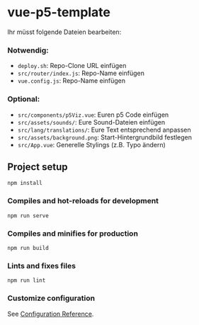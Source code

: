 # vue-p5-template

Ihr müsst folgende Dateien bearbeiten:

### Notwendig:
* `deploy.sh`: Repo-Clone URL einfügen  
* `src/router/index.js`: Repo-Name einfügen  
* `vue.config.js`: Repo-Name einfügen

### Optional:
* `src/components/p5Viz.vue`: Euren p5 Code einfügen  
* `src/assets/sounds/`: Eure Sound-Dateien einfügen  
* `src/lang/translations/`: Eure Text entsprechend anpassen  
* `src/assets/background.png`: Start-Hintergrundbild festlegen  
* `src/App.vue`: Generelle Stylings (z.B. Typo ändern)  

## Project setup
```
npm install
```

### Compiles and hot-reloads for development
```
npm run serve
```

### Compiles and minifies for production
```
npm run build
```

### Lints and fixes files
```
npm run lint
```

### Customize configuration
See [Configuration Reference](https://cli.vuejs.org/config/).
